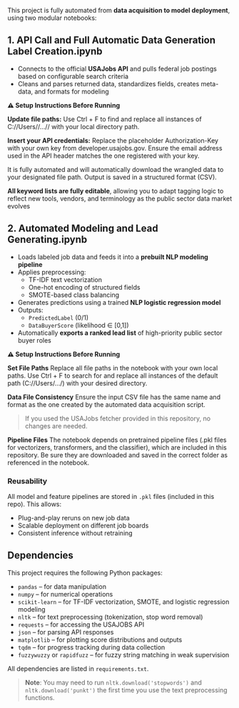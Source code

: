 This project is fully automated from **data acquisition to model deployment**, using two modular notebooks:

## 1. API Call and Full Automatic Data Generation Label Creation.ipynb
- Connects to the official **USAJobs API** and pulls federal job postings based on configurable search criteria
- Cleans and parses returned data, standardizes fields, creates meta-data, and formats for modeling

**⚠️ Setup Instructions Before Running**

**Update file paths:**
Use Ctrl + F to find and replace all instances of
C://Users//...// with your local directory path.

**Insert your API credentials:**
Replace the placeholder Authorization-Key with your own key from developer.usajobs.gov.
Ensure the email address used in the API header matches the one registered with your key.

It is fully automated and will automatically download the wrangled data to your designated file path.
Output is saved in a structured format (CSV).

**All keyword lists are fully editable**, allowing you to adapt tagging logic to reflect new tools, vendors, and terminology as the public sector data market evolves

## 2. Automated Modeling and Lead Generating.ipynb
- Loads labeled job data and feeds it into a **prebuilt NLP modeling pipeline**
- Applies preprocessing:
  - TF-IDF text vectorization
  - One-hot encoding of structured fields
  - SMOTE-based class balancing
- Generates predictions using a trained **NLP logistic regression model**
- Outputs:
  - `PredictedLabel` (0/1)
  - `DataBuyerScore` (likelihood ∈ [0,1])
- Automatically **exports a ranked lead list** of high-priority public sector buyer roles

**⚠️ Setup Instructions Before Running**

**Set File Paths**
Replace all file paths in the notebook with your own local paths.
Use Ctrl + F to search for and replace all instances of the default path (C://Users/.../) with your desired directory.

**Data File Consistency**
Ensure the input CSV file has the same name and format as the one created by the automated data acquisition script.
>If you used the USAJobs fetcher provided in this repository, no changes are needed.

**Pipeline Files**
The notebook depends on pretrained pipeline files (.pkl files for vectorizers, transformers, and the classifier), which are included in this repository.
Be sure they are downloaded and saved in the correct folder as referenced in the notebook.

###  Reusability
All model and feature pipelines are stored in `.pkl` files (included in this repo). This allows:
- Plug-and-play reruns on new job data
- Scalable deployment on different job boards
- Consistent inference without retraining

## Dependencies

This project requires the following Python packages:

- `pandas` – for data manipulation  
- `numpy` – for numerical operations  
- `scikit-learn` – for TF-IDF vectorization, SMOTE, and logistic regression modeling  
- `nltk` – for text preprocessing (tokenization, stop word removal)  
- `requests` – for accessing the USAJOBS API  
- `json` – for parsing API responses  
- `matplotlib` – for plotting score distributions and outputs  
- `tqdm` – for progress tracking during data collection  
- `fuzzywuzzy` or `rapidfuzz` – for fuzzy string matching in weak supervision

All dependencies are listed in `requirements.txt`.

> **Note**: You may need to run `nltk.download('stopwords')` and `nltk.download('punkt')` the first time you use the text preprocessing functions.
